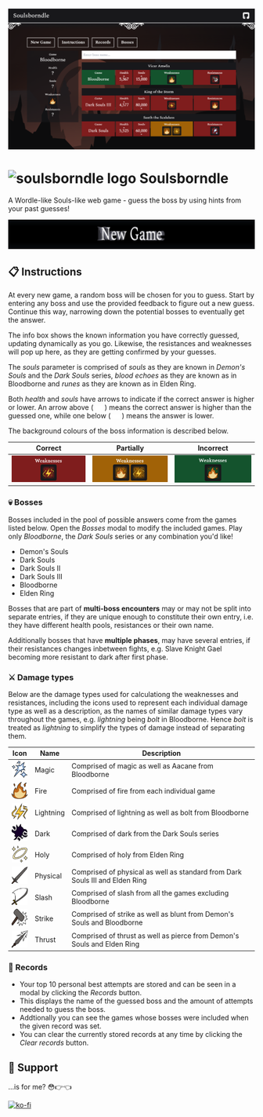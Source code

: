 [![](/public/docs/readme-cover.png)](https://malthesers.github.io/soulsborndle/)

# ![soulsborndle logo](https://github.com/malthesers/soulsborndle/blob/main/public/favicon-32x32.png) Soulsborndle

A Wordle-like Souls-like web game - guess the boss by using hints from your past guesses!

[![](/public/docs/new-game-link.png)](https://malthesers.github.io/soulsborndle/)

## 📋 Instructions

At every new game, a random boss will be chosen for you to guess. Start by entering any boss and use the provided feedback to figure out a new guess. Continue this way, narrowing down the potential bosses to eventually get the answer.

The info box shows the known information you have correctly guessed, updating dynamically as you go. Likewise, the resistances and weaknesses will pop up here, as they are getting confirmed by your guesses.

The _souls_ parameter is comprised of _souls_ as they are known in _Demon's Souls_ and the _Dark Souls_ series, _blood echoes_ as they are known as in Bloodborne and _runes_ as they are known as in Elden Ring.

Both _health_ and _souls_ have arrows to indicate if the correct answer is higher or lower. An arrow above ( <picture><img src="/src/assets/icons/arrow_up.svg" width="15"></picture> ) means the correct answer is higher than the guessed one, while one below ( <picture><img src="/src/assets/icons/arrow_down.svg" width="15"></picture> ) means the answer is lower.

The background colours of the boss information is described below.

| Correct | Partially | Incorrect |
| - | - | - |
| <picture><img src="/public/docs/bg-incorrect.png"></picture> | <picture><img src="/public/docs/bg-partial.png"></picture> | <picture><img src="/public/docs/bg-correct.png"></picture> |

### 💀 Bosses

Bosses included in the pool of possible answers come from the games listed below. Open the _Bosses_ modal to modify the included games. Play only _Bloodborne_, the _Dark Souls_ series or any combination you'd like!

- Demon's Souls
- Dark Souls
- Dark Souls II
- Dark Souls III
- Bloodborne
- Elden Ring

Bosses that are part of **multi-boss encounters** may or may not be split into separate entries, if they are unique enough to constitute their own entry, i.e. they have different health pools, resistances or their own name.

Additionally bosses that have **multiple phases**, may have several entries, if their resistances changes inbetween fights, e.g. Slave Knight Gael becoming more resistant to dark after first phase.

### ⚔️ Damage types

Below are the damage types used for calculationg the weaknesses and resistances, including the icons used to represent each individual damage type as well as a description, as the names of similar damage types vary throughout the games, e.g. _lightning_ being _bolt_ in Bloodborne. Hence _bolt_ is treated as _lightning_ to simplify the types of damage instead of separating them.

| Icon | Name | Description |
| - | - | - |
| <picture><img src="/public/icons/magic.svg" width="35" height="35"></picture> | Magic | Comprised of magic as well as Aacane from Bloodborne |
| <picture><img src="/public/icons/fire.svg" width="35" height="35"></picture> | Fire | Comprised of fire from each individual game |
| <picture><img src="/public/icons/lightning.svg" width="35" height="35"></picture> | Lightning | Comprised of lightning as well as bolt from Bloodborne |
| <picture><img src="/public/icons/dark.svg" width="35" height="35"></picture> | Dark | Comprised of dark from the Dark Souls series |
| <picture><img src="/public/icons/holy.svg" width="35" height="35"></picture> | Holy | Comprised of holy from Elden Ring |
| <picture><img src="/public/icons/physical.svg" width="35" height="35"></picture> | Physical | Comprised of physical as well as standard from Dark Souls III and Elden Ring |
| <picture><img src="/public/icons/slash.svg" width="35" height="35"></picture> | Slash | Comprised of slash from all the games excluding Bloodborne |
| <picture><img src="/public/icons/strike.svg" width="35" height="35"></picture> | Strike | Comprised of strike as well as blunt from Demon's Souls and Bloodborne |
| <picture><img src="/public/icons/thrust.svg" width="35" height="35"></picture> | Thrust | Comprised of thrust as well as pierce from Demon's Souls and Elden Ring |

### 🥇 Records

- Your top 10 personal best attempts are stored and can be seen in a modal by clicking the _Records_ button.
- This displays the name of the guessed boss and the amount of attempts needed to guess the boss.
- Addtionally you can see the games whose bosses were included when the given record was set.
- You can clear the currently stored records at any time by clicking the _Clear records_ button.

## 🙌 Support

...is for me? 😳👉👈

[![ko-fi](https://ko-fi.com/img/githubbutton_sm.svg)](https://ko-fi.com/S6S3NYYC4)
